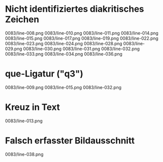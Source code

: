 # Nicht identifiziertes diakritisches Zeichen
0083/line-008.png
0083/line-010.png
0083/line-011.png
0083/line-014.png
0083/line-015.png
0083/line-017.png
0083/line-019.png
0083/line-022.png
0083/line-023.png
0083/line-024.png
0083/line-028.png
0083/line-029.png
0083/line-030.png
0083/line-031.png
0083/line-032.png
0083/line-033.png
0083/line-034.png
0083/line-036.png
# que-Ligatur ("q3")
0083/line-009.png
0083/line-015.png
0083/line-032.png
# Kreuz in Text
0083/line-013.png
# Falsch erfasster Bildausschnitt
0083/line-038.png
